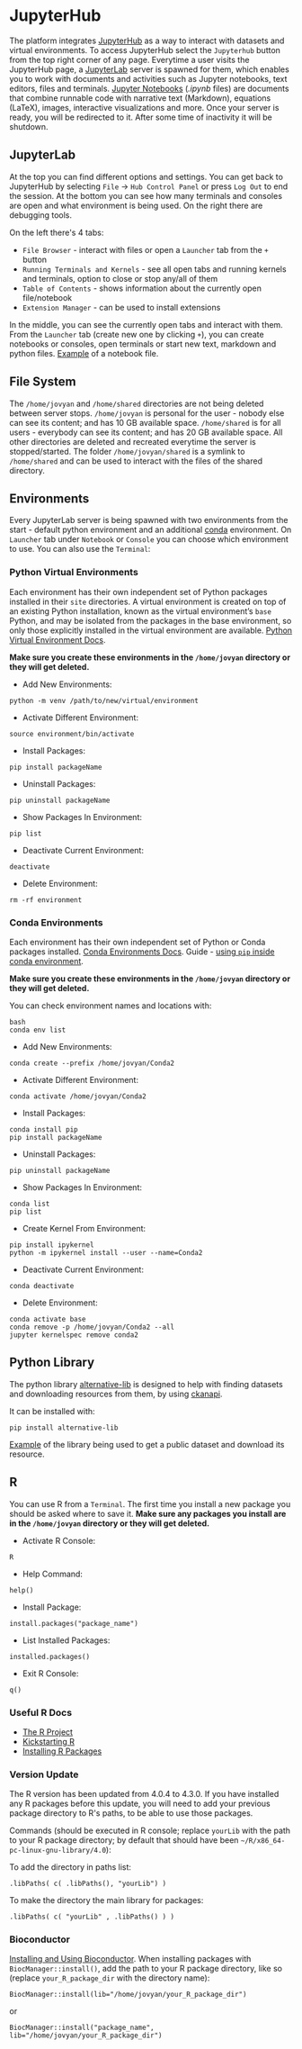 # JupyterHub

The platform integrates <a href="https://jupyterhub.readthedocs.io/en/stable/" target="_blank">JupyterHub</a> as a way to interact with datasets and virtual environments. To access JupyterHub select the `Jupyterhub` button from the top right corner of any page. Everytime a user visits the JupyterHub page, a <a href="https://jupyterlab.readthedocs.io/en/stable/" target="_blank">JupyterLab</a> server is spawned for them, which enables you to work with documents and activities such as Jupyter notebooks, text editors, files and terminals. <a href="https://jupyter-notebook.readthedocs.io/en/stable/" target="_blank">Jupyter Notebooks</a> (*.ipynb* files) are documents that combine runnable code with narrative text (Markdown), equations (LaTeX), images, interactive visualizations and more. Once your server is ready, you will be redirected to it. After some time of inactivity it will be shutdown.

## JupyterLab

At the top you can find different options and settings. You can get back to JupyterHub by selecting `File` -> `Hub Control Panel` or press `Log Out` to end the session. At the bottom you can see how many terminals and consoles are open and what environment is being used. On the right there are debugging tools.

On the left there's 4 tabs:
- `File Browser` - interact with files or open a `Launcher` tab from the `+` button
- `Running Terminals and Kernels` - see all open tabs and running kernels and terminals, option to close or stop any/all of them
- `Table of Contents` - shows information about the currently open file/notebook
- `Extension Manager` - can be used to install extensions

In the middle, you can see the currently open tabs and interact with them. From the `Launcher` tab (create new one by clicking `+`), you can create notebooks or consoles, open terminals or start new text, markdown and python files. [Example](notebook-example.ipynb) of a notebook file.

## File System

The `/home/jovyan` and `/home/shared` directories are not being deleted between server stops. `/home/jovyan` is personal for the user - nobody else can see its content; and has 10 GB available space. `/home/shared` is for all users - everybody can see its content; and has 20 GB available space. All other directories are deleted and recreated everytime the server is stopped/started. The folder `/home/jovyan/shared` is a symlink to `/home/shared` and can be used to interact with the files of the shared directory.

## Environments

Every JupyterLab server is being spawned with two environments from the start - default python environment and an additional <a href="https://conda.io/projects/conda/en/latest/user-guide/index.html" target="_blank">conda</a> environment. On `Launcher` tab under `Notebook` or `Console` you can choose which environment to use. You can also use the `Terminal`:

### Python Virtual Environments

Each environment has their own independent set of Python packages installed in their `site` directories. A virtual environment is created on top of an existing Python installation, known as the virtual environment’s `base` Python, and may be isolated from the packages in the base environment, so only those explicitly installed in the virtual environment are available. <a href="https://packaging.python.org/en/latest/guides/installing-using-pip-and-virtual-environments/#creating-a-virtual-environment" target="_blank">Python Virtual Environment Docs</a>.

**Make sure you create these environments in the `/home/jovyan` directory or they will get deleted.**

- Add New Environments:
```
python -m venv /path/to/new/virtual/environment
```

- Activate Different Environment:
```
source environment/bin/activate
```

- Install Packages:
```
pip install packageName
```

- Uninstall Packages:
```
pip uninstall packageName
```

- Show Packages In Environment:
```
pip list
```

- Deactivate Current Environment:
```
deactivate
```

- Delete Environment:
```
rm -rf environment
```

### Conda Environments

Each environment has their own independent set of Python or Conda packages installed. <a href="https://conda.io/projects/conda/en/latest/user-guide/tasks/manage-environments.html" target="_blank">Conda Environments Docs</a>. Guide - <a href="https://docs.conda.io/projects/conda/en/latest/user-guide/tasks/manage-pkgs.html#installing-non-conda-packages" target="_blank">using `pip` inside conda environment</a>.

**Make sure you create these environments in the `/home/jovyan` directory or they will get deleted.**

You can check environment names and locations with:
```
bash
conda env list
```

- Add New Environments:
```
conda create --prefix /home/jovyan/Conda2
```

- Activate Different Environment:
```
conda activate /home/jovyan/Conda2
```

- Install Packages:
```
conda install pip
pip install packageName
```

- Uninstall Packages:
```
pip uninstall packageName
```

- Show Packages In Environment:
```
conda list
pip list
```

- Create Kernel From Environment:
```
pip install ipykernel
python -m ipykernel install --user --name=Conda2
```

- Deactivate Current Environment:
```
conda deactivate
```

- Delete Environment:
```
conda activate base
conda remove -p /home/jovyan/Conda2 --all
jupyter kernelspec remove conda2
```

## Python Library

The python library <a href="https://github.com/ALTERNATIVE-EU/alternative-lib" target="_blank">alternative-lib</a> is designed to help with finding datasets and downloading resources from them, by using <a href="https://github.com/ckan/ckanapi" target="_blank">ckanapi</a>.

It can be installed with:
```
pip install alternative-lib
```

[Example](lib-example.py) of the library being used to get a public dataset and download its resource.

## R

You can use R from a `Terminal`. The first time you install a new package you should be asked where to save it. **Make sure any packages you install are in the `/home/jovyan` directory or they will get deleted.**

- Activate R Console:
```
R
```

- Help Command:
```
help()
```

- Install Package:
```
install.packages("package_name")
```

- List Installed Packages:
```
installed.packages()
```

- Exit R Console:
```
q()
```

### Useful R Docs
- <a href="https://www.r-project.org/" target="_blank">The R Project</a>
- <a href="https://cran.r-project.org/doc/contrib/Lemon-kickstart/index.html" target="_blank">Kickstarting R</a>
- <a href="https://datatofish.com/install-package-r/" target="_blank">Installing R Packages</a>

### Version Update

The R version has been updated from 4.0.4 to 4.3.0. If you have installed any R packages before this update, you will need to add your previous package directory to R's paths, to be able to use those packages.

Commands (should be executed in R console; replace `yourLib` with the path to your R package directory; by default that should have been `~/R/x86_64-pc-linux-gnu-library/4.0`):

To add the directory in paths list:
```
.libPaths( c( .libPaths(), "yourLib") )
```

To make the directory the main library for packages:
```
.libPaths( c( "yourLib" , .libPaths() ) )
```

### Bioconductor

<a href="https://bioconductor.org/install/" target="_blank">Installing and Using Bioconductor</a>. When installing packages with `BiocManager::install()`, add the path to your R package directory, like so (replace `your_R_package_dir` with the directory name):
```
BiocManager::install(lib="/home/jovyan/your_R_package_dir")
```
or
```
BiocManager::install("package_name", lib="/home/jovyan/your_R_package_dir")
```
